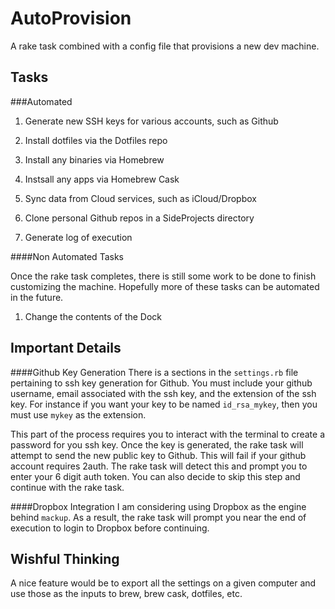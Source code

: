 # AutoProvision

A rake task combined with a config file that provisions a new dev machine.

Tasks
-----

###Automated
1. Generate new SSH keys for various accounts, such as Github

1. Install dotfiles via the Dotfiles repo

1. Install any binaries via Homebrew

1. Instsall any apps via Homebrew Cask

1. Sync data from Cloud services, such as iCloud/Dropbox 

1. Clone personal Github repos in a SideProjects directory

1. Generate log of execution


####Non Automated Tasks

Once the rake task completes, there is still some work to be done to finish customizing the machine. Hopefully more of these tasks can be automated in the future.

1. Change the contents of the Dock


Important Details
-----------------
####Github Key Generation
There is a sections in the `settings.rb` file pertaining to ssh key generation for Github. You must include your github username, email associated with the ssh key, and the extension of the ssh key. For instance if you want your key to be named `id_rsa_mykey`, then you must use `mykey` as the extension. 

This part of the process requires you to interact with the terminal to create a password for you ssh key. Once the key is generated, the rake task will attempt to send the new public key to Github. This will fail if your github account requires 2auth. The rake task will detect this and prompt you to enter your 6 digit auth token. You can also decide to skip this step and continue with the rake task.


####Dropbox Integration
I am considering using Dropbox as the engine behind `mackup`. As a result, the rake task will prompt you near the end of execution to login to Dropbox before continuing.

Wishful Thinking
----------------

A nice feature would be to export all the settings on a given computer and use those as the inputs to brew, brew cask, dotfiles, etc.
